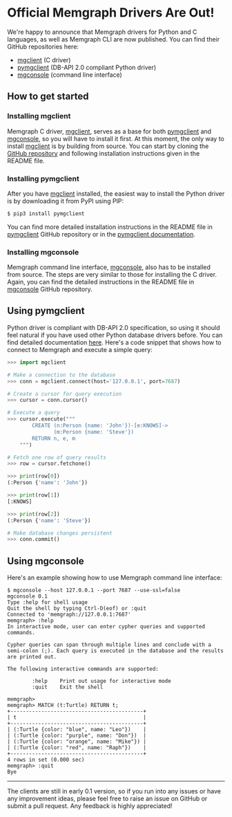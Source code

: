 # Official Memgraph Drivers Are Out!

We're happy to announce that Memgraph drivers for Python and C languages, as
well as Memgraph CLI are now published. You can find their GitHub repositories
here:

- [mgclient] (C driver)
- [pymgclient] (DB-API 2.0 compliant Python driver)
- [mgconsole] (command line interface)

## How to get started

### Installing mgclient

Memgraph C driver, [mgclient], serves as a base for both [pymgclient] and
[mgconsole], so you will have to install it first. At this moment, the only way
to install [mgclient] is by building from source. You can start by cloning the
[GitHub repository](https://github.com/memgraph/mgclient) and following
installation instructions given in the README file.

### Installing pymgclient

After you have [mgclient] installed, the easiest way to install the Python
driver is by downloading it from PyPI using PIP:

```bash
$ pip3 install pymgclient
```

You can find more detailed installation instructions in the README file in
[pymgclient] GitHub repository or in the [pymgclient
documentation](https://memgraph.github.io/pymgclient).

### Installing mgconsole

Memgraph command line interface, [mgconsole], also has to be installed from
source. The steps are very similar to those for installing the C driver. Again,
you can find the detailed instructions in the README file in [mgconsole] GitHub
repository.


## Using pymgclient

Python driver is compliant with DB-API 2.0 specification, so using it should
feel natural if you have used other Python database drivers before. You can
find detailed documentation [here](https://memgraph.github.io/pymgclient/).
Here's a code snippet that shows how to connect to Memgraph and execute a
simple query:

```python
>>> import mgclient

# Make a connection to the database
>>> conn = mgclient.connect(host='127.0.0.1', port=7687)

# Create a cursor for query execution
>>> cursor = conn.cursor()

# Execute a query
>>> cursor.execute("""
        CREATE (n:Person {name: 'John'})-[e:KNOWS]->
               (m:Person {name: 'Steve'})
        RETURN n, e, m
    """)

# Fetch one row of query results
>>> row = cursor.fetchone()

>>> print(row[0])
(:Person {'name': 'John'})

>>> print(row[1])
[:KNOWS]

>>> print(row[2])
(:Person {'name': 'Steve'})

# Make database changes persistent
>>> conn.commit()
```


## Using mgconsole

Here's an example showing how to use Memgraph command line interface:

```
$ mgconsole --host 127.0.0.1 --port 7687 --use-ssl=false
mgconsole 0.1
Type :help for shell usage
Quit the shell by typing Ctrl-D(eof) or :quit
Connected to 'memgraph://127.0.0.1:7687'
memgraph> :help
In interactive mode, user can enter cypher queries and supported commands.

Cypher queries can span through multiple lines and conclude with a
semi-colon (;). Each query is executed in the database and the results
are printed out.

The following interactive commands are supported:

        :help    Print out usage for interactive mode
        :quit    Exit the shell

memgraph>
memgraph> MATCH (t:Turtle) RETURN t;
+-------------------------------------------+
| t                                         |
+-------------------------------------------+
| (:Turtle {color: "blue", name: "Leo"})    |
| (:Turtle {color: "purple", name: "Don"})  |
| (:Turtle {color: "orange", name: "Mike"}) |
| (:Turtle {color: "red", name: "Raph"})    |
+-------------------------------------------+
4 rows in set (0.000 sec)
memgraph> :quit
Bye
```

***

The clients are still in early 0.1 version, so if you run into any issues or
have any improvement ideas, please feel free to raise an issue on GitHub or
submit a pull request. Any feedback is highly appreciated!

[mgclient]: https://github.com/memgraph/mgclient
[pymgclient]: https://github.com/memgraph/pymgclient
[mgconsole]: https://github.com/memgraph/mgconsole
